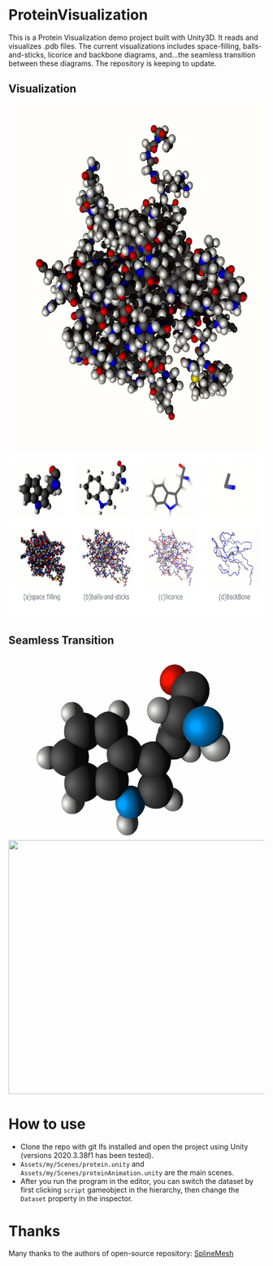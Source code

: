 # ProteinVisualization

This is a Protein Visualization demo project built with Unity3D. It reads and visualizes .pdb files. The current visualizations includes space-filling, balls-and-sticks, licorice and backbone diagrams, and...the seamless transition between these diagrams. The repository is keeping to update.

## Visualization
<div align=center>
<img src="https://github.com/LixiangZhao98/ProteinVisualization/blob/master/Assets/my/pic/protein2.png" width="615" height="684"> <width="615" height="684"/>
</div>

<div align=center>
<img src="https://github.com/LixiangZhao98/ProteinVisualization/blob/master/Assets/my/pic/protein1.png" width="664" height="324"> <width="664" height="324"/>
</div>

## Seamless Transition
<div align=center>
<img src="https://github.com/LixiangZhao98/ProteinVisualization/blob/master/Assets/my/pic/transition.gif" width="640" height="360"> <width="615" height="684"/>
</div>


<div align=center>
<img src="https://github.com/LixiangZhao98/ProteinVisualization/blob/master/Assets/my/pic/transition2.gif" width="640" height="500"> <width="615" height="500"/>
</div>

# How to use
* Clone the repo with git lfs installed and open the project using Unity (versions 2020.3.38f1 has been tested).
* `Assets/my/Scenes/protein.unity` and `Assets/my/Scenes/proteinAnimation.unity` are the main scenes.
* After you run the program in the editor, you can switch the dataset by first clicking `script` gameobject in the hierarchy, then change the `Dataset` property in the inspector.

# Thanks
Many thanks to the authors of open-source repository:
[SplineMesh](https://github.com/methusalah/SplineMesh "SplineMesh")